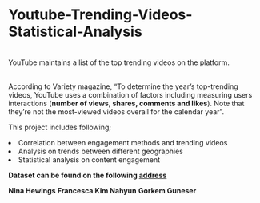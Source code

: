 # Youtube-Trending-Videos-Statistical-Analysis

<br>YouTube maintains a list of the top trending videos on the platform. </br>

<br>According to Variety magazine, “To determine the year’s top-trending videos, YouTube uses a combination of factors including measuring users interactions (<b>number of views, shares, comments and likes</b>). Note that they’re not the most-viewed videos overall for the calendar year”.</br>


This project includes following;
<li>Correlation between engagement methods and trending videos </li>
<li>Analysis on trends between different geographies</li>
<li>Statistical analysis on content engagement</li>


<b>Dataset can be found on the following [address](https://www.kaggle.com/rsrishav/youtube-trending-video-dataset)</b>


<b>Nina Hewings</b>
<b>Francesca Kim Nahyun</b>
<b>Gorkem Guneser</b>
